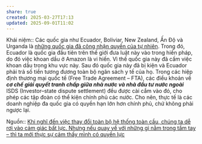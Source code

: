 ```yaml
---
share: true
created: 2025-03-27T17:13
updated: 2025-09-01T11:02
---
```

Khái niệm:: 
Các quốc gia như Ecuador, Boliviar, New Zealand, Ấn Độ và Urganda là [những quốc gia đã công nhận quyền của tự nhiên](https://www.mpipriv.de/1593744/2022-2-rechte-der-natur-im-aufwind#:~:text=Countries%20as%20various%20as%20Ecuador,already%20underway%20in%20multiple%20countries). Trong đó, Ecuador là quốc gia đầu tiên trên thế giới đưa luật này vào trong hiến pháp, do đó việc khoan dầu ở Amazon là vi hiến. Vì thế quốc gia này đã cấm việc khoan dầu trong khu vực này. Sau đó quốc gia này đã bị kiện và Ecuador phải trả số tiền tương đương toàn bộ ngân sách y tế của họ. Trong các hiệp định thương mại quốc tế (Free Trade Agreement – FTA), các điều khoản về **_cơ chế giải quyết tranh chấp giữa nhà nước và nhà đầu tư nước ngoài_** ISDS (Investor–state dispute settlement) đều được cài cắm vào đó, cho phép các tập đoàn có thể kiện chính phủ các nước. Cho nên, thực tế là các doanh nghiệp đa quốc gia có quyền hạn lớn hơn chính phủ, chứ không phải ngược lại.


Nguồn:: [Khi nghĩ đến việc thay đổi toàn bộ hệ thống toàn cầu, chúng ta dễ rơi vào cảm giác bất lực. Nhưng nếu quay về với những gì nằm trong tầm tay – thì ta mới thực sự cảm thấy mình có quyền lực](https://www.vcil.community/post/chieu-phim-hcm-21052025)